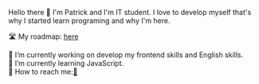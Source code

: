 Hello there 👋 I'm Patrick and I'm IT student. I love to develop myself that's why I started learn programing and why I'm here. 

🛣️ My roadmap: [here](https://myfrontendroadmap.netlify.app)

🔭 I’m currently working on develop my frontend skills and English skills. <br>
🌱 I’m currently learning JavaScript. <br>
📧 How to reach me:[🤝](https://www.linkedin.com/in/patryk-ruczyński-4ab5b6219/)

